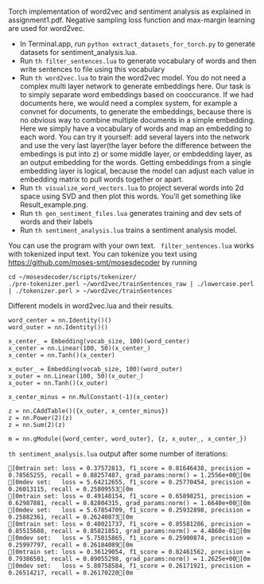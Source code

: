 Torch implementation of word2vec and sentiment analysis as explained in assignment1.pdf. Negative sampling loss function and max-margin learning are used for word2vec. 

- In Terminal.app, run ```python extract_datasets_for_torch.py``` to generate datasets for sentiment_analysis.lua.
- Run ```th filter_sentences.lua``` to generate vocabulary of words and then write sentences to file using this vocabulary
- Run ```th word2vec.lua``` to train the word2vec model. You do not need a complex multi layer network to generate embeddings here. Our task is to simply separate word embeddings based on cooccurance. If we had documents here, we would need a complex system, for example a convnet for documents, to generate the embeddings, because there is no obvious way to combine multiple documents in a simple embedding. Here we simply have a vocabulary of words and map an embedding to each word. You can try it yourself: add several layers into the network and use the very last layer(the layer before the difference between the embedings is put into z) or some middle layer, or embdedding layer, as an output embedding for the words. Getting embeddings from a single embedding layer is logical, because the model can adjust each value in embedding matrix to pull words together or apart.
- Run ```th visualize_word_vectors.lua``` to project several words into 2d space using SVD and then plot this words. You'll get something like Result_example.png.
- Run ```th gen_sentiment_files.lua``` generates training and dev sets of words and their labels
- Run ```th sentiment_analysis.lua``` trains a sentiment analysis model.

You can use the program with your own text. ``` filter_sentences.lua``` works with tokenized input text. You can tokenize you text using https://github.com/moses-smt/mosesdecoder by running 
```
cd ~/mosesdecoder/scripts/tokenizer/ 
./pre-tokenizer.perl ~/word2vec/trainSentences_raw | ./lowercase.perl | ./tokenizer.perl > ~/word2vec/trainSentences
``` 

Different models in word2vec.lua and their results.
```
word_center = nn.Identity()()
word_outer = nn.Identity()()

x_center_ = Embedding(vocab_size, 100)(word_center)
x_center = nn.Linear(100, 50)(x_center_)
x_center = nn.Tanh()(x_center)

x_outer_ = Embedding(vocab_size, 100)(word_outer)
x_outer = nn.Linear(100, 50)(x_outer_)
x_outer = nn.Tanh()(x_outer)

x_center_minus = nn.MulConstant(-1)(x_center)

z = nn.CAddTable()({x_outer, x_center_minus})
z = nn.Power(2)(z)
z = nn.Sum(2)(z)

m = nn.gModule({word_center, word_outer}, {z, x_outer_, x_center_})
```

```th sentiment_analysis.lua``` output after some number of iterations:
```
[0mtrain set: loss = 0.37572813, f1_score = 0.81646438, precision = 0.78565255, recall = 0.88257487, grad_params:norm() = 1.2556e+00[0m	
[0mdev set:   loss = 5.64212655, f1_score = 0.25770454, precision = 0.26013115, recall = 0.25809553[0m	
[0mtrain set: loss = 0.49148154, f1_score = 0.65898251, precision = 0.62987881, recall = 0.82804315, grad_params:norm() = 1.6640e+00[0m	
[0mdev set:   loss = 5.67854709, f1_score = 0.25932898, precision = 0.25882361, recall = 0.26240873[0m	
[0mtrain set: loss = 0.40021737, f1_score = 0.85581286, precision = 0.85515608, recall = 0.85821851, grad_params:norm() = 4.4860e-01[0m	
[0mdev set:   loss = 5.75015865, f1_score = 0.25900874, precision = 0.25997797, recall = 0.26184089[0m	
[0mtrain set: loss = 0.36129054, f1_score = 0.82461562, precision = 0.79386501, recall = 0.89055298, grad_params:norm() = 1.2625e+00[0m	
[0mdev set:   loss = 5.80758584, f1_score = 0.26171921, precision = 0.26514217, recall = 0.26170220[0m	
```

